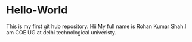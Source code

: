 # Hello-World
This is my first git hub repository.
Hii My full name is Rohan Kumar Shah.I am COE UG at delhi technological univeristy.
